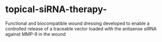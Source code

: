 # topical-siRNA-therapy-
Functional and biocompatible wound dressing developed to enable a controlled release of a traceable vector loaded with the antisense siRNA against MMP-9 in the wound
